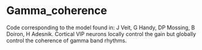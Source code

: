 # Gamma_coherence
Code corresponding to the model found in: 
J Veit, G Handy, DP Mossing, B Doiron, H Adesnik. Cortical VIP neurons locally control the gain but globally control the coherence of gamma band rhythms.
